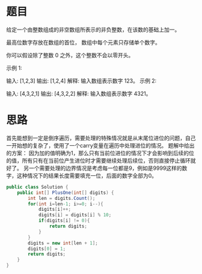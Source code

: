 # 题目
给定一个由整数组成的非空数组所表示的非负整数，在该数的基础上加一。

最高位数字存放在数组的首位， 数组中每个元素只存储单个数字。

你可以假设除了整数 0 之外，这个整数不会以零开头。

示例 1:

输入: [1,2,3]
输出: [1,2,4]
解释: 输入数组表示数字 123。
示例 2:

输入: [4,3,2,1]
输出: [4,3,2,2]
解释: 输入数组表示数字 4321。

# 思路
首先能想到一定是倒序遍历，需要处理的特殊情况就是从末尾位进位的问题，自己一开始想的复杂了，使用了一个carry变量在遍历中处理进位的情况。
题解中给出的方案： 因为加的值明确为1，那么只有当前位进位的情况下才会影响到后续的位的值，所有只有在当前位产生进位时才需要继续处理后续位，否则直接停止循环就好了。
另一个需要处理的边界情况是考虑每一位都是9，例如是9999这样的数字，这种情况下的结果长度需要填充一位，后面的数字全部为0。

``` C#
public class Solution {
    public int[] PlusOne(int[] digits) {
        int len = digits.Count();
        for(int i=len-1; i>=0; i--){
            digits[i]++;
            digits[i] = digits[i] % 10;
            if(digits[i] != 0){
                return digits;
            }
        }
        digits = new int[len + 1];
        digits[0] = 1;
        return digits;
    }
}
```